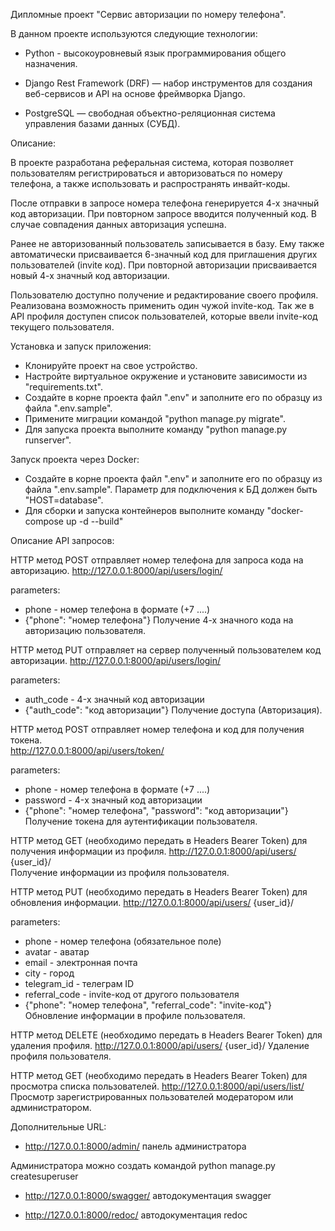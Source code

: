 Дипломные проект "Сервис авторизации по номеру телефона".

В данном проекте используются следующие технологии:

- Python - высокоуровневый язык программирования общего назначения.

- Django Rest Framework (DRF) — набор инструментов для создания веб-сервисов и API на основе фреймворка Django.

- PostgreSQL — свободная объектно-реляционная система управления базами данных (СУБД).

Описание:

В проекте разработана реферальная система, которая позволяет пользователям регистрироваться и авторизоваться по номеру телефона,
а также использовать и распространять инвайт-коды.

После отправки в запросе номера телефона генерируется 4-х значный код авторизации.
При повторном запросе вводится полученный код. В случае совпадения данных авторизация успешна.

Ранее не авторизованный пользователь записывается в базу. Ему также автоматически присваивается 6-значный код для приглашения других пользователей (invite код).
При повторной авторизации присваивается новый 4-х значный код авторизации.

Пользователю доступно получение и редактирование своего профиля. Реализована возможность применить один чужой invite-код.
Так же в API профиля доступен список пользователей, которые ввели invite-код текущего пользователя.

Установка и запуск приложения:

- Клонируйте проект на свое устройство.
- Настройте виртуальное окружение и установите зависимости из "requirements.txt".
- Создайте в корне проекта файл ".env" и заполните его по образцу из файла ".env.sample".
- Примените миграции командой "python manage.py migrate".
- Для запуска проекта выполните команду "python manage.py runserver".

Запуск проекта через Docker:

- Создайте в корне проекта файл ".env" и заполните его по образцу из файла ".env.sample". Параметр для подключения к БД должен быть "HOST=database".
- Для сборки и запуска контейнеров выполните команду "docker-compose up -d --build"

Описание API запросов:

HTTP метод POST отправляет номер телефона для запроса кода на авторизацию.
http://127.0.0.1:8000/api/users/login/

parameters:
- phone - номер телефона в формате (+7 ....)
- {"phone": "номер телефона"}
Получение 4-х значного кода на авторизацию пользователя.

HTTP метод PUT отправляет на сервер полученный пользователем код авторизации. 
http://127.0.0.1:8000/api/users/login/

parameters:
- auth_code - 4-х значный код авторизации
- {"auth_code": "код авторизации"}
Получение доступа (Авторизация).

HTTP метод POST отправляет номер телефона и код для получения токена.  
http://127.0.0.1:8000/api/users/token/

parameters:
-  phone - номер телефона в формате (+7 ....)
-  password - 4-х значный код авторизации
-  {"phone": "номер телефона", "password": "код авторизации"}
Получение токена для аутентификации пользователя.

HTTP метод GET (необходимо передать в Headers Bearer Token) для получения информации из профиля.
http://127.0.0.1:8000/api/users/ {user_id}/  
Получение информации из профиля пользователя.

HTTP метод PUT (необходимо передать в Headers Bearer Token) для обновления информации.
http://127.0.0.1:8000/api/users/ {user_id}/

parameters:
-  phone - номер телефона (обязательное поле)
-  avatar - аватар
-  email - электронная почта
-  city - город
-  telegram_id - телеграм ID
-  referral_code - invite-код от другого пользователя
-  {"phone": "номер телефона", "referral_code": "invite-код"}
Обновление информации в профиле пользователя.

HTTP метод DELETE (необходимо передать в Headers Bearer Token) для удаления профиля.
http://127.0.0.1:8000/api/users/ {user_id}/ 
Удаление профиля пользователя.

HTTP метод GET (необходимо передать в Headers Bearer Token) для просмотра списка пользователей.
http://127.0.0.1:8000/api/users/list/ 
Просмотр зарегистрированных пользователей модератором или администратором.

Дополнительные URL:

- http://127.0.0.1:8000/admin/ панель администратора

Администратора можно создать командой python manage.py createsuperuser

- http://127.0.0.1:8000/swagger/ автодокументация swagger

- http://127.0.0.1:8000/redoc/ автодокументация redoc